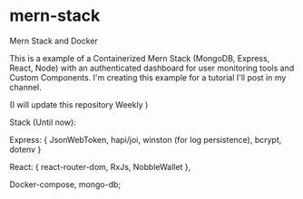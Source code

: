 # mern-stack
Mern Stack and Docker

This is a example of a Containerized Mern Stack (MongoDB, Express, React, Node) with an authenticated dashboard for user monitoring tools and Custom Components. I'm creating this example for a tutorial I'll post in my channel.

(I will update this repository Weekly )

Stack (Until now):

Express: { JsonWebToken, hapi/joi, winston (for log persistence), bcrypt, dotenv }

React: { react-router-dom, RxJs, NobbleWallet },

Docker-compose, mongo-db;
